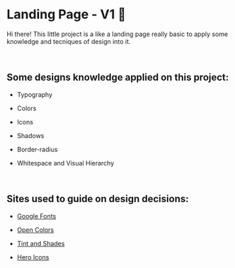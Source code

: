 # Landing Page - V1 📝

Hi there! This little project is a like a landing page really basic to apply some knowledge and tecniques of design into it.

<br>

## Some designs knowledge applied on this project:

- Typography

- Colors

- Icons

- Shadows

- Border-radius
  
- Whitespace and Visual Hierarchy

<br>

## Sites used to guide on design decisions:

- [Google Fonts](https://fonts.google.com/?preview.text=We%20desing%20our%20chairs&preview.text_type=custom)

- [Open Colors](https://yeun.github.io/open-color/)

- [Tint and Shades](https://maketintsandshades.com/)

- [Hero Icons](https://heroicons.com/)
